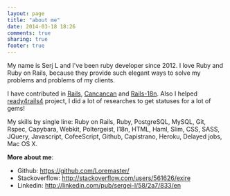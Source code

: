 ```yaml
---
layout: page
title: "about me"
date: 2014-03-18 18:26
comments: true
sharing: true
footer: true
---
```


My name is Serj L and I've been ruby developer since 2012. I love Ruby and Ruby on Rails, because they provide such elegant ways to solve my problems and problems of my clients.

I have contributed in [Rails](https://github.com/rails/rails), [Cancancan](https://github.com/CanCanCommunity/cancancan) and [Rails-18n](https://github.com/svenfuchs/rails-i18n). Also I helped [ready4rails4](http://www.ready4rails4.net/) project, I did a lot of researches to get statuses for a lot of gems!

My skills by single line: Ruby on Rails, Ruby, PostgreSQL, MySQL, Git, Rspec, Capybara, Webkit, Poltergeist, I18n, HTML, Haml, Slim, CSS, SASS, JQuery, Javascript, CofeeScript, Github, Capistrano, Heroku, Delayed jobs, Mac OS X.

**More about me**:

* Github: https://github.com/Loremaster/
* Stackoverflow: http://stackoverflow.com/users/561626/exire
* Linkedin: http://linkedin.com/pub/sergei-l/58/2a7/833/en
